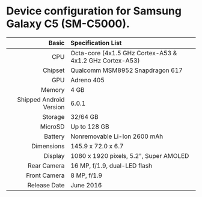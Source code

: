 Device configuration for Samsung Galaxy C5 (SM-C5000).
========================================

Basic   | Specification List
-------:|:-------------------------
CPU     | Octa-core (4x1.5 GHz Cortex-A53 & 4x1.2 GHz Cortex-A53)
Chipset | Qualcomm MSM8952 Snapdragon 617
GPU     | Adreno 405
Memory  | 4 GB
Shipped Android Version | 6.0.1
Storage | 32/64 GB
MicroSD | Up to 128 GB
Battery | Nonremovable Li-Ion 2600 mAh
Dimensions | 145.9 x 72.0 x 6.7
Display | 1080 x 1920 pixels, 5.2", Super AMOLED
Rear Camera  | 16 MP, f/1.9, dual-LED flash
Front Camera | 8 MP, f/1.9
Release Date | June 2016
